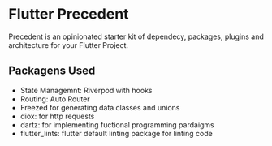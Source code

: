 # Flutter Precedent

Precedent is an opinionated starter kit of dependecy, packages, plugins and architecture for your Flutter Project.

## Packagens Used
- State Managemnt: Riverpod with hooks
- Routing: Auto Router
- Freezed for generating data classes and unions
- diox: for http requests
- dartz: for implementing fuctional programming pardaigms
- flutter_lints: flutter default linting package for linting code



